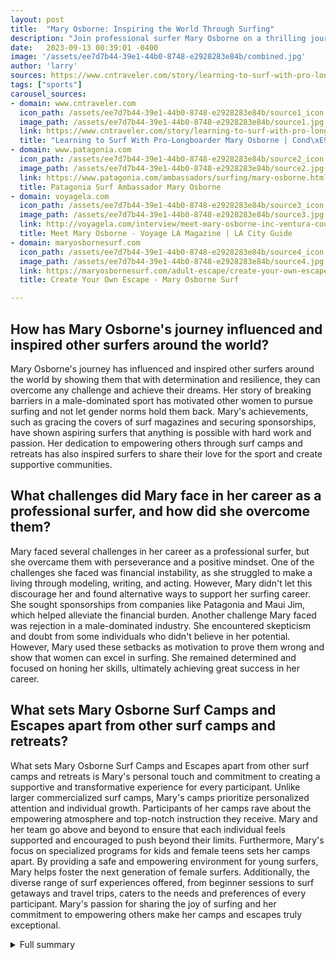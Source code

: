 ```yaml
---
layout: post
title:  "Mary Osborne: Inspiring the World Through Surfing"
description: "Join professional surfer Mary Osborne on a thrilling journey of passion, challenges, and empowerment as she shares her love for surfing and her successful surf camps and escapes business."
date:   2023-09-13 00:39:01 -0400
image: '/assets/ee7d7b44-39e1-44b0-8748-e2928283e84b/combined.jpg'
author: 'larry'
sources: https://www.cntraveler.com/story/learning-to-surf-with-pro-longboarder-mary-osborne https://www.patagonia.com/ambassadors/surfing/mary-osborne.html http://voyagela.com/interview/meet-mary-osborne-inc-ventura-county-la-county/ https://maryosbornesurf.com/adult-escape/create-your-own-escape/
tags: ["sports"]
carousel_sources:
- domain: www.cntraveler.com
  icon_path: /assets/ee7d7b44-39e1-44b0-8748-e2928283e84b/source1_icon.jpg
  image_path: /assets/ee7d7b44-39e1-44b0-8748-e2928283e84b/source1.jpg
  link: https://www.cntraveler.com/story/learning-to-surf-with-pro-longboarder-mary-osborne
  title: "Learning to Surf With Pro-Longboarder Mary Osborne | Cond\xE9 Nast Traveler"
- domain: www.patagonia.com
  icon_path: /assets/ee7d7b44-39e1-44b0-8748-e2928283e84b/source2_icon.jpg
  image_path: /assets/ee7d7b44-39e1-44b0-8748-e2928283e84b/source2.jpg
  link: https://www.patagonia.com/ambassadors/surfing/mary-osborne.html
  title: Patagonia Surf Ambassador Mary Osborne
- domain: voyagela.com
  icon_path: /assets/ee7d7b44-39e1-44b0-8748-e2928283e84b/source3_icon.jpg
  image_path: /assets/ee7d7b44-39e1-44b0-8748-e2928283e84b/source3.jpg
  link: http://voyagela.com/interview/meet-mary-osborne-inc-ventura-county-la-county/
  title: Meet Mary Osborne - Voyage LA Magazine | LA City Guide
- domain: maryosbornesurf.com
  icon_path: /assets/ee7d7b44-39e1-44b0-8748-e2928283e84b/source4_icon.jpg
  image_path: /assets/ee7d7b44-39e1-44b0-8748-e2928283e84b/source4.jpg
  link: https://maryosbornesurf.com/adult-escape/create-your-own-escape/
  title: Create Your Own Escape - Mary Osborne Surf

---
```


## How has Mary Osborne's journey influenced and inspired other surfers around the world?
Mary Osborne's journey has influenced and inspired other surfers around the world by showing them that with determination and resilience, they can overcome any challenge and achieve their dreams. Her story of breaking barriers in a male-dominated sport has motivated other women to pursue surfing and not let gender norms hold them back. Mary's achievements, such as gracing the covers of surf magazines and securing sponsorships, have shown aspiring surfers that anything is possible with hard work and passion. Her dedication to empowering others through surf camps and retreats has also inspired surfers to share their love for the sport and create supportive communities.

## What challenges did Mary face in her career as a professional surfer, and how did she overcome them?
Mary faced several challenges in her career as a professional surfer, but she overcame them with perseverance and a positive mindset. One of the challenges she faced was financial instability, as she struggled to make a living through modeling, writing, and acting. However, Mary didn't let this discourage her and found alternative ways to support her surfing career. She sought sponsorships from companies like Patagonia and Maui Jim, which helped alleviate the financial burden. Another challenge Mary faced was rejection in a male-dominated industry. She encountered skepticism and doubt from some individuals who didn't believe in her potential. However, Mary used these setbacks as motivation to prove them wrong and show that women can excel in surfing. She remained determined and focused on honing her skills, ultimately achieving great success in her career.

## What sets Mary Osborne Surf Camps and Escapes apart from other surf camps and retreats?
What sets Mary Osborne Surf Camps and Escapes apart from other surf camps and retreats is Mary's personal touch and commitment to creating a supportive and transformative experience for every participant. Unlike larger commercialized surf camps, Mary's camps prioritize personalized attention and individual growth. Participants of her camps rave about the empowering atmosphere and top-notch instruction they receive. Mary and her team go above and beyond to ensure that each individual feels supported and encouraged to push beyond their limits. Furthermore, Mary's focus on specialized programs for kids and female teens sets her camps apart. By providing a safe and empowering environment for young surfers, Mary helps foster the next generation of female surfers. Additionally, the diverse range of surf experiences offered, from beginner sessions to surf getaways and travel trips, caters to the needs and preferences of every participant. Mary's passion for sharing the joy of surfing and her commitment to empowering others make her camps and escapes truly exceptional.



<details>
  <summary>Full summary</summary>
<p>Mary Osborne's Journey</p>
<p>At the age of 15, Mary Osborne discovered her deep connection with the ocean when she caught her first wave. Little did she know that this single experience would ignite a lifelong love affair with surfing. From that moment on, Mary dedicated herself to mastering the art of riding waves and embarked on a remarkable journey that would inspire surfers around the world.</p>
<p>Challenges Faced and Achievements in Women's Surfing</p>
<p>In a male-dominated sport, Mary faced numerous challenges on her path to becoming a professional surfer. She overcame financial instability and rejection in modeling, writing, and acting, proving that determination and resilience are key to success. Mary's remarkable achievements include gracing the covers of renowned surf magazines, securing sponsorships from Patagonia and Maui Jim, and co-authoring the book 'Sister Surfer: A Woman's Guide to Surfing with Bliss and Courage.' Her story serves as a testament to the power of breaking barriers and defying norms.</p>
<p>The Growth of Mary Osborne Surf Camps and Escapes</p>
<p>Recognizing the need for quality surf camps and escapes, Mary Osborne founded Mary Osborne Surf Camps and Escapes 15 years ago. Today, her camps have become the go-to destination for surf enthusiasts of all ages and levels. With a focus on specialized programs for kids and female teens, Mary's surf camps provide a safe and supportive environment where participants can build their skills and confidence in the waves.</p>
<p>The Variety of Surf Experiences Offered</p>
<p>Mary Osborne's Surf Camps and Escapes offer a diverse range of surf experiences to cater to the needs and preferences of every individual. Whether you're a beginner looking to catch your first wave or an advanced surfer seeking an exhilarating challenge, Mary and her team have you covered. From learn-to-surf sessions to teen overnight 'Surfari' camps and adult surf getaways, there's something for everyone. Additionally, Mary organizes exciting travel trips to incredible surfing destinations around the world, allowing surfers to explore new waves and cultures.</p>
<p>Testimonials and Feedback</p>
<p>Participants of Mary Osborne's surf retreats and yoga camps rave about the transformative experiences they've had under her guidance. With personalized attention, top-notch instruction, and a passion for empowering others, Mary and her team create an atmosphere where participants feel supported and encouraged to push beyond their limits. Testimonials speak of the life-changing impact of Mary's camps, instilling confidence and overcoming the fear of surfing. The dedicated instructors ensure that everyone catches waves and experiences the pure joy of standing up on a surfboard.</p>
<p>Mary Osborne's Inspiration and Contact Information</p>
<p>Mary Osborne's journey in the world of surfing is nothing short of inspirational. Her passion, achievements, and commitment to empowering others through the sport have established her as a true icon. To learn more about Mary Osborne Surf Camps and Escapes, you can contact Mary directly at 805-794-1481 or maryosbornesurf@gmail.com. Stay updated on Mary's adventures by following her on Instagram at maryosborne and on Facebook at maryosborne.</p>
<p>Join Mary Osborne on a thrilling surf adventure and discover the transformative power of riding the waves. Embrace the ocean and let it guide you to a world of endless possibilities.</p>
</details>
